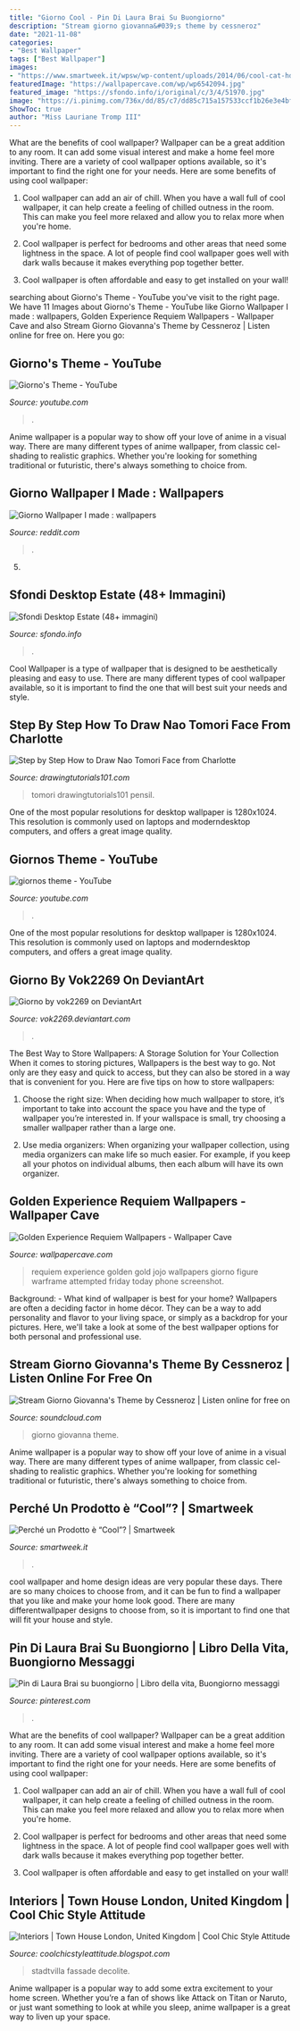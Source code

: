 ```yaml
---
title: "Giorno Cool - Pin Di Laura Brai Su Buongiorno"
description: "Stream giorno giovanna&#039;s theme by cessneroz"
date: "2021-11-08"
categories:
- "Best Wallpaper"
tags: ["Best Wallpaper"]
images:
- "https://www.smartweek.it/wpsw/wp-content/uploads/2014/06/cool-cat-hd-wallpaper.jpg"
featuredImage: "https://wallpapercave.com/wp/wp6542094.jpg"
featured_image: "https://sfondo.info/i/original/c/3/4/51970.jpg"
image: "https://i.pinimg.com/736x/dd/85/c7/dd85c715a157533ccf1b26e3e4bf484d.jpg"
ShowToc: true
author: "Miss Lauriane Tromp III"
---
```



What are the benefits of cool wallpaper?
Wallpaper can be a great addition to any room. It can add some visual interest and make a home feel more inviting. There are a variety of cool wallpaper options available, so it's important to find the right one for your needs. Here are some benefits of using cool wallpaper: 
1. Cool wallpaper can add an air of chill. When you have a wall full of cool wallpaper, it can help create a feeling of chilled outness in the room. This can make you feel more relaxed and allow you to relax more when you're home. 

2. Cool wallpaper is perfect for bedrooms and other areas that need some lightness in the space. A lot of people find cool wallpaper goes well with dark walls because it makes everything pop together better. 

3. Cool wallpaper is often affordable and easy to get installed on your wall!

	

		
searching about Giorno&#039;s Theme - YouTube you've visit to the right page. We have 11 Images about Giorno&#039;s Theme - YouTube like Giorno Wallpaper I made : wallpapers, Golden Experience Requiem Wallpapers - Wallpaper Cave and also Stream Giorno Giovanna&#039;s Theme by Cessneroz | Listen online for free on. Here you go:
		
    
## Giorno&#039;s Theme - YouTube

<img loading=lazy src="https://i.ytimg.com/vi/FHhvC9bVCrw/maxresdefault.jpg" onerror="this.onerror=null;this.src='https://tse1.mm.bing.net/th?id=OIP.Zsa7PWAUWCloXktCfAxcUgHaEK&amp;pid=15.1';" alt="Giorno&#039;s Theme - YouTube">

_Source: youtube.com_

>. 

	

Anime wallpaper is a popular way to show off your love of anime in a visual way. There are many different types of anime wallpaper, from classic cel-shading to realistic graphics. Whether you're looking for something traditional or futuristic, there's always something to choice from.

    
## Giorno Wallpaper I Made : Wallpapers

<img loading=lazy src="https://resi.ze-robot.com/dl/gi/giorno-wallpaper-i-made-768×1024.jpg" onerror="this.onerror=null;this.src='https://tse4.mm.bing.net/th?id=OIP.Fcio79U97hLDzonzuu3bqwHaJ4&amp;pid=15.1';" alt="Giorno Wallpaper I made : wallpapers">

_Source: reddit.com_

>. 

	

5.

    
## Sfondi Desktop Estate (48+ Immagini)

<img loading=lazy src="https://sfondo.info/i/original/c/3/4/51970.jpg" onerror="this.onerror=null;this.src='https://tse1.mm.bing.net/th?id=OIP.BX4ooEFmoMj1chWtTjsCwAHaEK&amp;pid=15.1';" alt="Sfondi Desktop Estate (48+ immagini)">

_Source: sfondo.info_

>. 

	

Cool Wallpaper is a type of wallpaper that is designed to be aesthetically pleasing and easy to use. There are many different types of cool wallpaper available, so it is important to find the one that will best suit your needs and style.

    
## Step By Step How To Draw Nao Tomori Face From Charlotte

<img loading=lazy src="https://cdn-0.drawingtutorials101.com/drawing-tutorials/Anime-and-Manga/Charlotte/nao-tomori-face/how-to-draw-Nao-Tomori-from-Charlotte-step-0.png" onerror="this.onerror=null;this.src='https://tse1.mm.bing.net/th?id=OIP.kWGYsU6LPPcN1Ja4COoCKQHaKc&amp;pid=15.1';" alt="Step by Step How to Draw Nao Tomori Face from Charlotte">

_Source: drawingtutorials101.com_

>tomori drawingtutorials101 pensil. 

	

One of the most popular resolutions for desktop wallpaper is 1280x1024. This resolution is commonly used on laptops and moderndesktop computers, and offers a great image quality.

    
## Giornos Theme - YouTube

<img loading=lazy src="https://i.ytimg.com/vi/ty2fkaZA2TE/hqdefault.jpg" onerror="this.onerror=null;this.src='https://tse4.mm.bing.net/th?id=OIP.sOP7yw1hdAuKDhaMUdjjUwHaFj&amp;pid=15.1';" alt="giornos theme - YouTube">

_Source: youtube.com_

>. 

	

One of the most popular resolutions for desktop wallpaper is 1280x1024. This resolution is commonly used on laptops and moderndesktop computers, and offers a great image quality.

    
## Giorno By Vok2269 On DeviantArt

<img loading=lazy src="https://img00.deviantart.net/4680/i/2015/108/1/1/giorno_by_vok2269-d8q5wcu.jpg" onerror="this.onerror=null;this.src='https://tse1.mm.bing.net/th?id=OIP.IkAxKa4-lmro3L9XHTYiuwHaKe&amp;pid=15.1';" alt="Giorno by vok2269 on DeviantArt">

_Source: vok2269.deviantart.com_

>. 

	

The Best Way to Store Wallpapers: A Storage Solution for Your Collection
When it comes to storing pictures, Wallpapers is the best way to go. Not only are they easy and quick to access, but they can also be stored in a way that is convenient for you. Here are five tips on how to store wallpapers:
1) Choose the right size: When deciding how much wallpaper to store, it’s important to take into account the space you have and the type of wallpaper you’re interested in. If your wallspace is small, try choosing a smaller wallpaper rather than a large one.

2) Use media organizers: When organizing your wallpaper collection, using media organizers can make life so much easier. For example, if you keep all your photos on individual albums, then each album will have its own organizer.

    
## Golden Experience Requiem Wallpapers - Wallpaper Cave

<img loading=lazy src="https://wallpapercave.com/wp/wp6542094.jpg" onerror="this.onerror=null;this.src='https://tse2.mm.bing.net/th?id=OIP.vyCLPkbwIDf8RteZ30M_9QHaEK&amp;pid=15.1';" alt="Golden Experience Requiem Wallpapers - Wallpaper Cave">

_Source: wallpapercave.com_

>requiem experience golden gold jojo wallpapers giorno figure warframe attempted friday today phone screenshot. 

	

Background: - What kind of wallpaper is best for your home?
Wallpapers are often a deciding factor in home décor. They can be a way to add personality and flavor to your living space, or simply as a backdrop for your pictures. Here, we'll take a look at some of the best wallpaper options for both personal and professional use.

    
## Stream Giorno Giovanna&#039;s Theme By Cessneroz | Listen Online For Free On

<img loading=lazy src="https://i1.sndcdn.com/artworks-000461036067-q0vgrc-t500x500.jpg" onerror="this.onerror=null;this.src='https://tse4.mm.bing.net/th?id=OIP.tlz5CL6lRZWojNmxS6FFMQHaHa&amp;pid=15.1';" alt="Stream Giorno Giovanna&#039;s Theme by Cessneroz | Listen online for free on">

_Source: soundcloud.com_

>giorno giovanna theme. 

	

Anime wallpaper is a popular way to show off your love of anime in a visual way. There are many different types of anime wallpaper, from classic cel-shading to realistic graphics. Whether you're looking for something traditional or futuristic, there's always something to choice from.

    
## Perché Un Prodotto è “Cool”? | Smartweek

<img loading=lazy src="https://www.smartweek.it/wpsw/wp-content/uploads/2014/06/cool-cat-hd-wallpaper.jpg" onerror="this.onerror=null;this.src='https://tse2.mm.bing.net/th?id=OIP.An9i_G57WnYCF87XU8LC_QHaEo&amp;pid=15.1';" alt="Perché un Prodotto è “Cool”? | Smartweek">

_Source: smartweek.it_

>. 

	

cool wallpaper and home design ideas are very popular these days. There are so many choices to choose from, and it can be fun to find a wallpaper that you like and make your home look good. There are many differentwallpaper designs to choose from, so it is important to find one that will fit your house and style.

    
## Pin Di Laura Brai Su Buongiorno | Libro Della Vita, Buongiorno Messaggi

<img loading=lazy src="https://i.pinimg.com/736x/dd/85/c7/dd85c715a157533ccf1b26e3e4bf484d.jpg" onerror="this.onerror=null;this.src='https://tse4.mm.bing.net/th?id=OIP.aBiv_RNLfp5WIRvo76K6MgHaKD&amp;pid=15.1';" alt="Pin di Laura Brai su buongiorno | Libro della vita, Buongiorno messaggi">

_Source: pinterest.com_

>. 

	

What are the benefits of cool wallpaper?
Wallpaper can be a great addition to any room. It can add some visual interest and make a home feel more inviting. There are a variety of cool wallpaper options available, so it's important to find the right one for your needs. Here are some benefits of using cool wallpaper: 
1. Cool wallpaper can add an air of chill. When you have a wall full of cool wallpaper, it can help create a feeling of chilled outness in the room. This can make you feel more relaxed and allow you to relax more when you're home. 

2. Cool wallpaper is perfect for bedrooms and other areas that need some lightness in the space. A lot of people find cool wallpaper goes well with dark walls because it makes everything pop together better. 

3. Cool wallpaper is often affordable and easy to get installed on your wall!

    
## Interiors | Town House London, United Kingdom | Cool Chic Style Attitude

<img loading=lazy src="http://4.bp.blogspot.com/-Avg1mt6-erQ/UpTIfPt0-3I/AAAAAAACaHA/44T5_BbNSdI/s1600/london-town-house.001.jpg" onerror="this.onerror=null;this.src='https://tse4.mm.bing.net/th?id=OIP.Lu4jV1_nzFYBHmaHe0Br0AHaJu&amp;pid=15.1';" alt="Interiors | Town House London, United Kingdom | Cool Chic Style Attitude">

_Source: coolchicstyleattitude.blogspot.com_

>stadtvilla fassade decolite. 

	

Anime wallpaper is a popular way to add some extra excitement to your home screen. Whether you’re a fan of shows like Attack on Titan or Naruto, or just want something to look at while you sleep, anime wallpaper is a great way to liven up your space.

